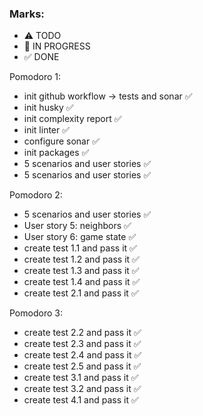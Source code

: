 ### Marks:
- ⚠ TODO
- 🚧 IN PROGRESS
- ✅ DONE

Pomodoro 1:
- init github workflow -> tests and sonar ✅
- init husky ✅
- init complexity report ✅
- init linter ✅
- configure sonar ✅
- init packages ✅
- 5 scenarios and user stories ✅
- 5 scenarios and user stories ✅

Pomodoro 2:
- 5 scenarios and user stories ✅
- User story 5: neighbors ✅
- User story 6: game state ✅
- create test 1.1 and pass it  ✅
- create test 1.2 and pass it  ✅
- create test 1.3 and pass it  ✅
- create test 1.4 and pass it  ✅
- create test 2.1 and pass it  ✅

Pomodoro 3:

- create test 2.2 and pass it  ✅
- create test 2.3 and pass it  ✅
- create test 2.4 and pass it  ✅
- create test 2.5 and pass it  ✅
- create test 3.1 and pass it  ✅
- create test 3.2 and pass it  ✅
- create test 4.1 and pass it  ✅